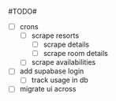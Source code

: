 #TODO#
- [ ] crons
  - [ ] scrape resorts
    - [ ] scrape details
    - [ ] scrape room details
  - [ ] scrape availabilities
- [ ] add supabase login
  - [ ] track usage in db
- [ ] migrate ui across
